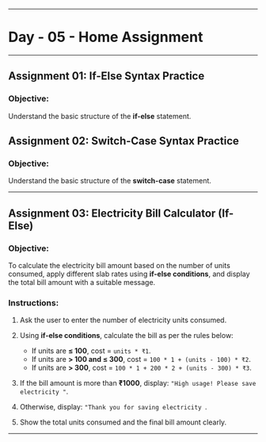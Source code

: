 
---

# **Day - 05 - Home Assignment**

---

## **Assignment 01: If-Else Syntax Practice**

### **Objective:**

Understand the basic structure of the **if-else** statement.

## **Assignment 02: Switch-Case Syntax Practice**

### **Objective:**

Understand the basic structure of the **switch-case** statement.


---

## **Assignment 03: Electricity Bill Calculator (If-Else)**

### **Objective:**

To calculate the electricity bill amount based on the number of units consumed, apply different slab rates using **if-else conditions**, and display the total bill amount with a suitable message.

### **Instructions:**

1. Ask the user to enter the number of electricity units consumed.
2. Using **if-else conditions**, calculate the bill as per the rules below:

   * If units are **≤ 100**, cost = `units * ₹1`.
   * If units are **> 100 and ≤ 300**, cost = `100 * 1 + (units - 100) * ₹2`.
   * If units are **> 300**, cost = `100 * 1 + 200 * 2 + (units - 300) * ₹3`.
3. If the bill amount is more than **₹1000**, display: `"High usage! Please save electricity "`.
4. Otherwise, display: `"Thank you for saving electricity `.
5. Show the total units consumed and the final bill amount clearly.

---


